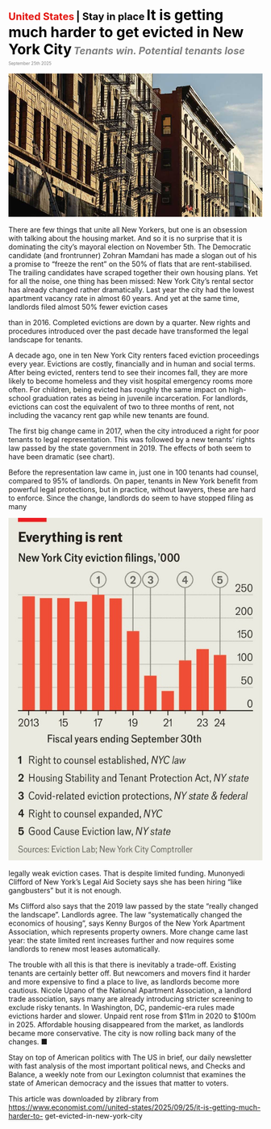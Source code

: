<span style="color:#E3120B; font-size:14.9pt; font-weight:bold;">United States</span> <span style="color:#000000; font-size:14.9pt; font-weight:bold;">| Stay in place</span>
<span style="color:#000000; font-size:21.0pt; font-weight:bold;">It is getting much harder to get evicted in New York City</span>
<span style="color:#808080; font-size:14.9pt; font-weight:bold; font-style:italic;">Tenants win. Potential tenants lose</span>
<span style="color:#808080; font-size:6.2pt;">September 25th 2025</span>

![](../images/020_It_is_getting_much_harder_to_get_evicted_in_New_York_City/p0092_img01.jpeg)

There are few things that unite all New Yorkers, but one is an obsession with talking about the housing market. And so it is no surprise that it is dominating the city’s mayoral election on November 5th. The Democratic candidate (and frontrunner) Zohran Mamdani has made a slogan out of his a promise to “freeze the rent” on the 50% of flats that are rent-stabilised. The trailing candidates have scraped together their own housing plans. Yet for all the noise, one thing has been missed: New York City’s rental sector has already changed rather dramatically. Last year the city had the lowest apartment vacancy rate in almost 60 years. And yet at the same time, landlords filed almost 50% fewer eviction cases

than in 2016. Completed evictions are down by a quarter. New rights and procedures introduced over the past decade have transformed the legal landscape for tenants.

A decade ago, one in ten New York City renters faced eviction proceedings every year. Evictions are costly, financially and in human and social terms. After being evicted, renters tend to see their incomes fall, they are more likely to become homeless and they visit hospital emergency rooms more often. For children, being evicted has roughly the same impact on high- school graduation rates as being in juvenile incarceration. For landlords, evictions can cost the equivalent of two to three months of rent, not including the vacancy rent gap while new tenants are found.

The first big change came in 2017, when the city introduced a right for poor tenants to legal representation. This was followed by a new tenants’ rights law passed by the state government in 2019. The effects of both seem to have been dramatic (see chart).

Before the representation law came in, just one in 100 tenants had counsel, compared to 95% of landlords. On paper, tenants in New York benefit from powerful legal protections, but in practice, without lawyers, these are hard to enforce. Since the change, landlords do seem to have stopped filing as many

![](../images/020_It_is_getting_much_harder_to_get_evicted_in_New_York_City/p0093_img01.jpeg)

legally weak eviction cases. That is despite limited funding. Munonyedi Clifford of New York’s Legal Aid Society says she has been hiring “like gangbusters” but it is not enough.

Ms Clifford also says that the 2019 law passed by the state “really changed the landscape”. Landlords agree. The law “systematically changed the economics of housing”, says Kenny Burgos of the New York Apartment Association, which represents property owners. More change came last year: the state limited rent increases further and now requires some landlords to renew most leases automatically.

The trouble with all this is that there is inevitably a trade-off. Existing tenants are certainly better off. But newcomers and movers find it harder and more expensive to find a place to live, as landlords become more cautious. Nicole Upano of the National Apartment Association, a landlord trade association, says many are already introducing stricter screening to exclude risky tenants. In Washington, DC, pandemic-era rules made evictions harder and slower. Unpaid rent rose from $11m in 2020 to $100m in 2025. Affordable housing disappeared from the market, as landlords became more conservative. The city is now rolling back many of the changes. ■

Stay on top of American politics with The US in brief, our daily newsletter with fast analysis of the most important political news, and Checks and Balance, a weekly note from our Lexington columnist that examines the state of American democracy and the issues that matter to voters.

This article was downloaded by zlibrary from https://www.economist.com//united-states/2025/09/25/it-is-getting-much-harder-to- get-evicted-in-new-york-city